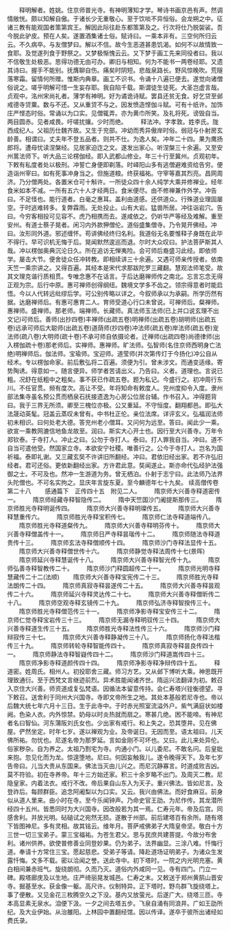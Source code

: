 <!-- { "loadSidebar": true } -->
　　释明解者。姓姚。住京师普光寺。有神明薄知才学。琴诗书画京邑有声。然调情敞恍。颇以知解自傲。于诸长少无重敬心。至于饮啖不异恒俗。会龙朔之中。征诸三教有能观国者策第宾王。解因此际往赴东都策第及之。行次将仕乃脱袈裟。吾今脱此驴皮。预在人矣。遂置酒集诸士俗。赋诗曰。一乘本非有。三空何所归云云。不久病卒。与友僧梦曰。解以不信。故今生恶道甚患饥渴。如何不以故情致一食耶。及觉遂列食于野祭之。又梦极惭愧云云。又下梦于画工先来同役者曰。我以不信敬生处极恶。思得功德无由可办。卿旧与相知。何为不能书一两卷经耶。又遗其诗曰。握手不能别。抚膺聊自伤。痛矣时阴短。悲哉泉路长。野风惊晚吹。荒隧落寒霜。留情何所赠。惟斯内典章。画工不识书。令诵十八遍已便去。遂觉向诸僧俗说之。嗟乎明解可惜一生妄存耶。我自陷千载。斯谓徒生徒死。大圣岂虚言哉。贞观中。洺州宋尚礼者。薄学有神明。好为谲诡诗赋。罢县还贫无食。好乞贷至邺戒德寺贷粟。数与不还。又从重贷不与之。因发愤造悭伽斗赋。可有十纸许。加饰庄严悭态时俗。常诵以为口实。见僧辄弄。亦为黄巾所笑。及礼将死。谤毁自当。两目圆赤。见者咸畏。吁嗟扰攘。少时而绝。
　　释法冲。字孝敦。姓李氏。陇西成纪人。父祖历仕魏齐故。又生于兖部。冲幼而秀异傲岸时俗。弱冠与仆射房玄龄善。相谓曰。丈夫年不登五品者。则共不仕。为逸人矣。冲年二十四。果为鹰扬郎将。遭母忧读涅槃经。见居家迫迮之文。遂发出家心。听涅槃三十余遍。又至安州暠法师下。听大品三论楞伽经。即入武都山修业。年三十行至冀州。贞观初年。下敕有私度者处以极刑。冲誓亡身便即剃落。时峄阳山多有逃僧避难资给告穷。便造诣州宰曰。如有死事冲身当之。但施道粮。终获福祐。守宰等嘉其烈亮。昌网周济。乃分僧两处。各置米仓可十斛许。一所徒众四十余人纯学大乘并修禅业。经年食米如本不减。一所有五六十人才经两日。食米便尽。由不修禅兼作外学。冲告曰。不足怪也。能行道者。白毫之惠耳。盖利由道感。还供道众。行殊道业理固屡空。于时逃难转多。复弊霖雨。无处投止。山有大岩。猛兽所居。冲往诣岩穴。告曰。今穷客相投可见容不。虎乃相携而去。遂咸依之。仍听华严等经及难解。重至安州。有道士蔡子晃者。闲习内外款狎僧伦。道俗盛集僧寺。乃令晃开佛经。冲曰。汝形同外道。邪述缠怀。苟讲佛经终归名利。我道俗无名要惟释子身既在此毕不得行。早可识机无悔于后。晃闻默然逡巡而退。尔时大众叹曰。护法菩萨斯其人哉。冲以楞伽奥典沉沦日久。所在追访无惮夷险。会可师后裔盛习此经。即依师学。屡击大节。便舍徒众任冲转教。即相续讲三十余遍。又遇可师亲传授者。依南天竺一乘宗讲之。又得百遍。其经本是宋代求那跋陀罗三藏翻。慧观法师笔受。故其文理克谐行质相贯。专唯念惠不在话言。于后达磨禅师传之南北。忘言忘念无得正观为宗。后行中原。惠可禅师创得纲纽。魏境文学多不齿之。领宗得意者时能启悟。今以人代转远纰缪后学。可公别传略以详之。今叙师承以为承嗣。所学历然有据。达磨禅师后。有惠可惠育二人。育师受道心行口未曾说。可禅师后。粲禅师。惠禅师。盛禅师。那老师。端禅师。长藏师。真法师玉法师(已上并口说玄理不出文记)可师后。善师(出抄四卷)丰禅师(出疏五卷)明禅师(出疏五卷)胡明师(出疏五卷)远承可师后大聪师(出疏五卷)道荫师(抄四卷)冲法师(疏五卷)岸法师(疏五卷)宠法师(疏八卷)大明师(疏十卷)不承可师自依摄论者。迁禅师(出疏四卷)尚德律师(出入楞伽疏十卷)那老师后。实禅师。惠禅师。旷法师。弘智师(名住京师西明身亡法绝)明禅师后。伽法师。宝瑜师。宝迎师。道莹师(并次第传灯于今扬化)冲公自从经术。专以楞伽命家。前后敷弘将二百遍。须便为引。曾未涉文。而通变适缘。寄势陶诱。得意如一。随言便异。师学者苦请出义。乃告曰。义者。道理也。言说已粗。况舒在纸粗中之粗矣。事不获已作疏五卷。题为私记。今盛行之。初冲周行东川。不任官贯。频有度次。高让不受。年将知命有敕度人。兖州度抑令入度。隶州部法集寺虽名预公贯而栖泉石抚接遗逸为心房公位居台辅。作书召入。冲得题背曰。我于三界无所须。卿至三槐位亦极。公又重延。不守恒度。翻翔都邑。即弘大法晟动英髦。冠盖云蒸叹未曾有。中书杜正伦。亲位法席。详评玄义。弘福润法师初未相识。曰何处老大德。答兖州老小僧耳。又问何为远至。答曰。闻此少一乘。欲宣一乘教网漉信地鱼龙故至。润曰。斯实大心开士也。因行至大兴善寺。万年令郑钦泰。于寺打人。冲止之曰。公勿于寺打人。泰曰。打人罪我自当。冲曰。道不自当可遣他受。然国家立寺。本欲安宁社稷。唯善行之。公今于寺打人。岂名为国祈福。泰即礼谢。又三藏玄奘不许讲旧所翻经。冲曰。君依旧经出家。若不许弘旧经者。君可还俗。更依新翻经出家。方许君此意。奘闻遂止。斯亦命代弘经护法强御之士。不可及也。然冲一生游道为务。曾无栖泊。仆射于志宁曰。此法师乃法界头陀僧也。不可名实拘之。显庆年言旋东夏。至今麟德年七十九矣。
续高僧传卷第二十八
　　感通篇下　正传四十五　附见二人。
　　隋京师大兴善寺释道密传一。
　　隋京师经藏寺释智隐传二。
　　隋中天竺国沙门阇提斯那传三。
　　隋京师胜光寺释明诞传四。
　　隋京师大兴善寺释明璨传五。
　　隋京师大兴善寺释慧重传六。
　　隋京师胜光寺释宝积传七。
　　隋京师仁法寺释道端传八。
　　隋京师胜光寺释道粲传九。
　　隋京师大兴善寺释明芬传十。
　　隋京师大兴善寺释僧盖传十一。
　　隋京师日严寺释昙瑎传十二。
　　隋京师随法寺释道贵传十三。
　　隋京师玄法寺释僧顺传十四。
　　隋京师沙门寺释法显传十五。
　　隋京师大兴善寺释僧世传十六。
　　隋京师静觉寺释法周传十七(景晖)
　　隋京师延兴寺释慧诞传十八。
　　隋京师大兴善寺释智光传十九。
　　隋京师弘善寺释智教传二十。
　　隋京师沙门释圆超传二十一。
　　隋京师光明寺释慧藏传二十二(法顺)
　　隋京师大兴善寺释宝宪传二十三。
　　隋京师胜光寺释法朗传二十四。
　　隋京师真寂寺释昙遂传二十五。
　　隋京师大兴善寺释昙观传二十六。
　　隋京师延兴寺释灵达传二十七。
　　隋京师大兴善寺释僧昕传二十八。
　　隋京师空观寺释玄镜传二十九。
　　隋京师弘济寺释智揆传三十。
　　隋京师胜光寺释僧范传三十一。
　　隋京师净影寺释宝安传三十二。
　　隋京师仁觉寺释宝岩传三十三。
　　隋京师无漏寺释明驭传三十四。
　　隋京师大兴善寺释道生传三十五。
　　隋京师胜光寺释法性传三十六。
　　隋京师沙门释辩寂传三十七。
　　隋京师大兴善寺释静凝传三十八。
　　隋京师扬化寺释法楷传三十九。
　　隋京师转轮寺释智能传四十。
　　隋京师真寂寺释昙良传四十一。
　　隋京师静法寺释智嶷传四十二。
　　隋京师沙门释道嵩传四十三。
　　隋京师净影寺释道颜传四十四。
　　隋京师净影寺释净辩传四十五。
　　释道密。姓周氏。相州人。初投耶舍三藏。师习方艺。又从邺下博听大乘。神思既开理致通衍。至于西梵文言继迹前烈。异术胜能闻诸齐世。隋运兴法翻译为初。敕召入京住大兴善。师资道成复弘梵语。因循法本留意传持。会仁寿塔兴铨衡德望。寻下敕召。送舍利于同州大兴国寺。寺即文帝所生之地。其处本基般若尼寺也。帝以后魏大统七年六月十三日。生于此寺中。于时赤光照室流溢外户。紫气满庭状如楼阙。色染人衣。内外惊禁。奶母以时炎热就而扇之。寒甚几绝。困不能啼。有神尼者名曰智仙。河东蒲阪刘氏女也。少出家有戒行。和上失之。恐其堕井。见在佛屋。俨然坐定。时年七岁。遂以禅观为业。及帝诞日。无因而至。语太祖曰。儿天佛所祐。勿忧也。尼遂名帝为那罗延。言如金刚不可坏也。又曰。此儿来处异伦。俗家秽杂。自为养之。太祖乃割宅为寺。内通小门。以儿委尼。不敢名问。后皇妣来抱。忽见化而为龙。惊遑堕地。尼曰。何因妄触我儿。遂令晚得天下。及年七岁告帝曰。儿当大贵从东国来。佛法当灭由儿兴之。而尼沉静寡言。时道成败吉凶。莫不符验。初在寺养帝。年十三方始还家。积三十余岁略不出门。及周灭二教。尼隐皇家。内着法衣。戒行不改。帝后果自山东入为天子。重兴佛法。皆如尼言。及登祚后。每顾群臣。追念阿阇梨以为口实。又云。我兴由佛法。而好食麻豆。前身似从道人里来。由小时在寺。至今乐闻钟声。乃命史官王劭。为尼作传。其龙潜所经四十五州。皆悉同时为大兴国寺。因改般若为其一焉。仁寿元年。帝及后宫。同感舍利。并放光明。砧磓试之宛然无损。遂散于州部。前后建塔百有余所。随有塔下皆图神尼。多有灵相。故其铭云。维年月。菩萨戒佛弟子大隋皇帝坚。敬白十方三世一切三宝弟子。蒙三宝福祐。为苍生君父。思与民庶共建菩提。今故分布舍利。诸州供养。欲使普修善业同登妙果。仍为弟子。法界幽显。三涂八难。忏悔行道。奉请十方常住三宝。愿起慈悲。受弟子等请。降赴道场证明弟子。为诸众生发露忏悔。文多不载。密以洽闻之誉。送此寺中。初下塔时。一院之内光明充塞。黄白相间兼赤班气。旋绕朗彻。久而乃灭。道俗内外咸同一见。寺有四门。门立一碑。殿塔廊庑及以生地。庄严绮丽晃发城邑。仁寿之末。又敕送于郑州黄鹄山晋安寺。掘基至水。获金像一躯。高尺许。仪制特异。正下塔时。野鸟群飞旋绕塔上。事了便散。又见金花三枚腾空久之下没。基内又放萤光。后遂广大。绕塔三匝。寺本高显素无泉水。洎便下汲。一夕之间去塔五步。飞泉自涌有同浪井。广如王劭所纪。及大业伊始。从治雒阳。上林园中置翻经馆。因以传译。遂卒于彼所出诸经如费氏录。
